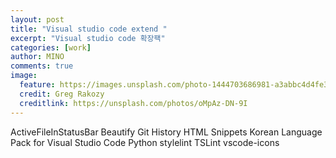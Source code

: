 ```yaml
---
layout: post
title: "Visual studio code extend "
excerpt: "Visual studio code 확장팩"
categories: [work]
author: MINO
comments: true
image:
  feature: https://images.unsplash.com/photo-1444703686981-a3abbc4d4fe3?crop=entropy&dpr=2&fit=crop&fm=jpg&h=475&ixjsv=2.1.0&ixlib=rb-0.3.5&q=50&w=1250
  credit: Greg Rakozy
  creditlink: https://unsplash.com/photos/oMpAz-DN-9I
---
```


ActiveFileInStatusBar
Beautify
Git History
HTML Snippets
Korean Language Pack for Visual Studio Code
Python
stylelint
TSLint
vscode-icons
